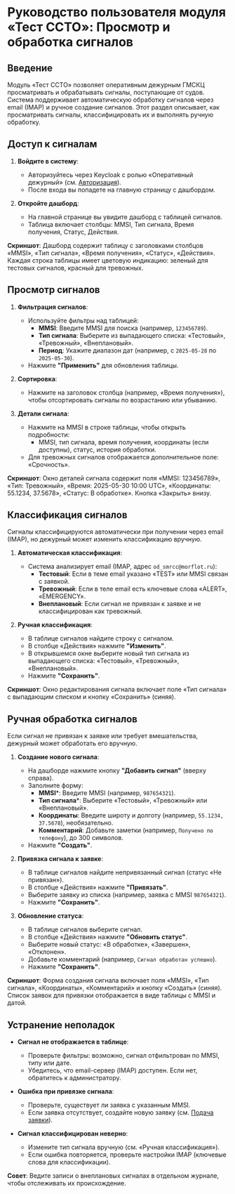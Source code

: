 # Руководство пользователя модуля «Тест ССТО»: Просмотр и обработка сигналов

## Введение
Модуль «Тест ССТО» позволяет оперативным дежурным ГМСКЦ просматривать и обрабатывать сигналы, поступающие от судов. Система поддерживает автоматическую обработку сигналов через email (IMAP) и ручное создание сигналов. Этот раздел описывает, как просматривать сигналы, классифицировать их и выполнять ручную обработку.

## Доступ к сигналам
1. **Войдите в систему**:
   - Авторизуйтесь через Keycloak с ролью «Оперативный дежурный» (см. [Авторизация](#авторизация)).
   - После входа вы попадете на главную страницу с дашбордом.

2. **Откройте дашборд**:
   - На главной странице вы увидите дашборд с таблицей сигналов.
   - Таблица включает столбцы: MMSI, Тип сигнала, Время получения, Статус, Действия.

**Скриншот**: Дашборд содержит таблицу с заголовками столбцов «MMSI», «Тип сигнала», «Время получения», «Статус», «Действия». Каждая строка таблицы имеет цветовую индикацию: зеленый для тестовых сигналов, красный для тревожных.

## Просмотр сигналов
1. **Фильтрация сигналов**:
   - Используйте фильтры над таблицей:
     - **MMSI**: Введите MMSI для поиска (например, `123456789`).
     - **Тип сигнала**: Выберите из выпадающего списка: «Тестовый», «Тревожный», «Внеплановый».
     - **Период**: Укажите диапазон дат (например, с `2025-05-28` по `2025-05-30`).
   - Нажмите **"Применить"** для обновления таблицы.

2. **Сортировка**:
   - Нажмите на заголовок столбца (например, «Время получения»), чтобы отсортировать сигналы по возрастанию или убыванию.

3. **Детали сигнала**:
   - Нажмите на MMSI в строке таблицы, чтобы открыть подробности:
     - MMSI, тип сигнала, время получения, координаты (если доступны), статус, история обработки.
   - Для тревожных сигналов отображается дополнительное поле: «Срочность».

**Скриншот**: Окно деталей сигнала содержит поля «MMSI: 123456789», «Тип: Тревожный», «Время: 2025-05-30 10:00 UTC», «Координаты: 55.1234, 37.5678», «Статус: В обработке». Кнопка «Закрыть» внизу.

## Классификация сигналов
Сигналы классифицируются автоматически при получении через email (IMAP), но дежурный может изменить классификацию вручную.

1. **Автоматическая классификация**:
   - Система анализирует email (IMAP, адрес `od_smrcc@morflot.ru`):
     - **Тестовый**: Если в теме email указано «TEST» или MMSI связан с заявкой.
     - **Тревожный**: Если в теле email есть ключевые слова «ALERT», «EMERGENCY».
     - **Внеплановый**: Если сигнал не привязан к заявке и не классифицирован как тревожный.

2. **Ручная классификация**:
   - В таблице сигналов найдите строку с сигналом.
   - В столбце «Действия» нажмите **"Изменить"**.
   - В открывшемся окне выберите новый тип сигнала из выпадающего списка: «Тестовый», «Тревожный», «Внеплановый».
   - Нажмите **"Сохранить"**.

**Скриншот**: Окно редактирования сигнала включает поле «Тип сигнала» с выпадающим списком и кнопку «Сохранить» (синяя).

## Ручная обработка сигналов
Если сигнал не привязан к заявке или требует вмешательства, дежурный может обработать его вручную.

1. **Создание нового сигнала**:
   - На дашборде нажмите кнопку **"Добавить сигнал"** (вверху справа).
   - Заполните форму:
     - **MMSI***: Введите MMSI (например, `987654321`).
     - **Тип сигнала***: Выберите «Тестовый», «Тревожный» или «Внеплановый».
     - **Координаты**: Введите широту и долготу (например, `55.1234, 37.5678`), необязательно.
     - **Комментарий**: Добавьте заметки (например, `Получено по телефону`), до 300 символов.
   - Нажмите **"Создать"**.

2. **Привязка сигнала к заявке**:
   - В таблице сигналов найдите непривязанный сигнал (статус «Не привязан»).
   - В столбце «Действия» нажмите **"Привязать"**.
   - Выберите заявку из списка (например, заявка с MMSI `987654321`).
   - Нажмите **"Сохранить"**.

3. **Обновление статуса**:
   - В таблице сигналов выберите сигнал.
   - В столбце «Действия» нажмите **"Обновить статус"**.
   - Выберите новый статус: «В обработке», «Завершен», «Отклонен».
   - Добавьте комментарий (например, `Сигнал обработан успешно`).
   - Нажмите **"Сохранить"**.

**Скриншот**: Форма создания сигнала включает поля «MMSI», «Тип сигнала», «Координаты», «Комментарий» и кнопку «Создать» (синяя). Список заявок для привязки отображается в виде таблицы с MMSI и датой.

## Устранение неполадок
- **Сигнал не отображается в таблице**:
  - Проверьте фильтры: возможно, сигнал отфильтрован по MMSI, типу или дате.
  - Убедитесь, что email-сервер (IMAP) доступен. Если нет, обратитесь к администратору.

- **Ошибка при привязке сигнала**:
  - Проверьте, существует ли заявка с указанным MMSI.
  - Если заявка отсутствует, создайте новую заявку (см. [Подача заявки](#подача-заявки-на-тестирование)).

- **Сигнал классифицирован неверно**:
  - Измените тип сигнала вручную (см. «Ручная классификация»).
  - Если ошибка повторяется, проверьте настройки IMAP (ключевые слова для классификации).

**Совет**: Ведите записи о внеплановых сигналах в отдельном журнале, чтобы отслеживать их происхождение.
